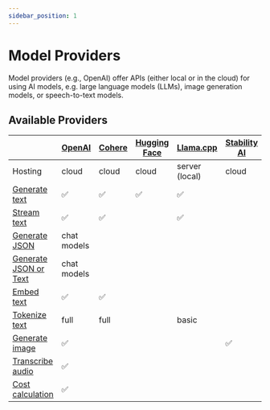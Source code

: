 ```yaml
---
sidebar_position: 1
---
```


# Model Providers

Model providers (e.g., OpenAI) offer APIs (either local or in the cloud) for using AI models, e.g. large language models (LLMs), image generation models, or speech-to-text models.

## Available Providers

|                                                                | [OpenAI](/integration/model-provider/openai) | [Cohere](/integration/model-provider/cohere) | [Hugging Face](/integration/model-provider/huggingface) | [Llama.cpp](/integration/model-provider/llamacpp) | [Stability AI](/integration/model-provider/stability) | [Automatic1111](/integration/model-provider/automatic1111) |
| -------------------------------------------------------------- | -------------------------------------------- | -------------------------------------------- | ------------------------------------------------------- | ------------------------------------------------- | ----------------------------------------------------- | ---------------------------------------------------------- |
| Hosting                                                        | cloud                                        | cloud                                        | cloud                                                   | server (local)                                    | cloud                                                 | server (local)                                             |
| [Generate text](/guide/function/generate-text)                 | ✅                                           | ✅                                           | ✅                                                      | ✅                                                |                                                       |                                                            |
| [Stream text](/guide/function/stream-text)                     | ✅                                           | ✅                                           |                                                         | ✅                                                |                                                       |                                                            |
| [Generate JSON](/guide/function/generate-json)                 | chat models                                  |                                              |                                                         |                                                   |                                                       |                                                            |
| [Generate JSON or Text](/guide/function/generate-json-or-text) | chat models                                  |                                              |                                                         |                                                   |                                                       |                                                            |
| [Embed text](/guide/function/embed-text)                       | ✅                                           | ✅                                           |                                                         |                                                   |                                                       |                                                            |
| [Tokenize text](/guide/function/tokenize-text)                 | full                                         | full                                         |                                                         | basic                                             |                                                       |                                                            |
| [Generate image](/guide/function/generate-image)               | ✅                                           |                                              |                                                         |                                                   | ✅                                                    | ✅                                                         |
| [Transcribe audio](/guide/function/transcribe-audio)           | ✅                                           |                                              |                                                         |                                                   |                                                       |                                                            |
| [Cost calculation](/guide/run/cost-calculation)                | ✅                                           |                                              |                                                         |                                                   |                                                       |                                                            |
